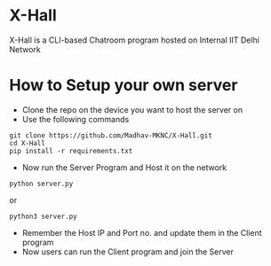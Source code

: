 # X-Hall
X-Hall is a CLI-based Chatroom program hosted on Internal IIT Delhi Network

# How to Setup your own server
- Clone the repo on the device you want to host the server on
- Use the following commands

```
git clone https://github.com/Madhav-MKNC/X-Hall.git
cd X-Hall
pip install -r requirements.txt
```

- Now run the Server Program and Host it on the network
```
python server.py
```
or 
```
python3 server.py
```
 
- Remember the Host IP and Port no. and update them in the Client program
- Now users can run the Client program and join the Server
